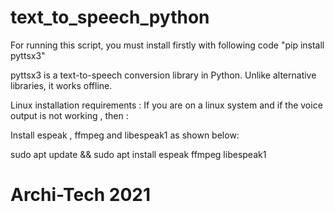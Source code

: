 # text_to_speech_python



For running this script, you must install firstly with following code "pip install pyttsx3"

pyttsx3 is a text-to-speech conversion library in Python. Unlike alternative libraries, it works offline.

Linux installation requirements :
If you are on a linux system and if the voice output is not working , then :

Install espeak , ffmpeg and libespeak1 as shown below:

 sudo apt update && sudo apt install espeak ffmpeg libespeak1
# Archi-Tech 2021
